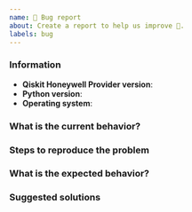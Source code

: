 ```yaml
---
name: 🐛 Bug report
about: Create a report to help us improve 🤔.
labels: bug
---
```


<!-- ⚠️ If you do not respect this template, your issue will be closed -->
<!-- ⚠️ Make sure to browse the opened and closed issues -->

### Information

- **Qiskit Honeywell Provider version**:
- **Python version**:
- **Operating system**:

### What is the current behavior?



### Steps to reproduce the problem



### What is the expected behavior?



### Suggested solutions



